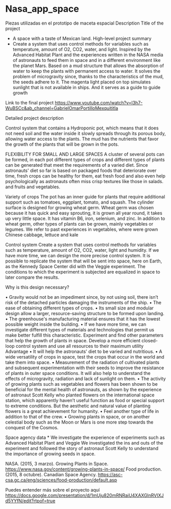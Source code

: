 # Nasa_app_space
Piezas utilizadas en el prototipo de maceta espacial
Description
Title of the project 
* A space with a taste of Mexican land. 
High-level project summary 
* Create a system that uses control methods for variables such as temperature, amount of O2, CO2, water, and light. Inspired by the Advanced Habitat Plant and the experiences written in the NASA media of astronauts to feed them in space and in a different environment like the planet Mars. Based on a mud structure that allows the absorption of water to keep the plants with permanent access to water. It solves the problem of microgravity since, thanks to the characteristics of the mud, the seeds adhere to it. The magenta light placed on top simulates sunlight that is not available in ships. And it serves as a guide to guide growth 

Link to the final project 
https://www.youtube.com/watch?v=l3h7-WuBSCc&ab_channel=GabrielOmarPortilloMexquititla

Detailed project description 

Control system that contains a Hydroponic pot, which means that it does not need soil and the water inside it slowly spreads through its porous body, allowing water access to the plants. The mud has the nutrients that favor the growth of the plants that will be grown in the pots.

FLEXIBILITY FOR SMALL AND LARGE SPACES
A cluster of several pots can be formed, in each pot different types of crops and different types of plants can be generated that meet the requirements of a varied diet. Since astronauts' diet so far is based on packaged foods that deteriorate over time, fresh crops can be healthy for them, eat fresh food and also even help psychologically as astronauts often miss crisp textures like those in salads. and fruits and vegetables.

Variety of crops
The pot has an inner guide for plants that require additional support such as tomatoes, eggplant, tomato, and squash. The cylinder surface is designed for growing wheat germ. Wheat germ was chosen because it has quick and easy sprouting, it is grown all year round, it takes up very little space. It has vitamin B6, iron, selenium, and zinc. In addition to wheat germ, other types of plants can be grown, mainly vegetables or legumes.
We refer to past experiences in vegetables, where were grown Chinese cabbage, lettuce and kale



Control system Create a system that uses control methods for variables such as temperature, amount of O2, CO2, water, light and humidity. If we have more time, we can design the more precise control system. It is possible to replicate the system that will be sent into space, here on Earth, as the Kennedy Space Center did with the Veggie experiment. The conditions to which the experiment is subjected are equalized in space to later compare the results. 

Why is this design necessary?


•	Gravity would not be an impediment since, by not using soil, there isn’t risk of the detached particles damaging the instruments of the ship.
•	The ease of obtaining different types of crops.
•	Its small size and modular design allow a larger, resource-saving structure to be formed upon landing.
•	The greenhouse's manufacturing material ensures that it has the lowest possible weight inside the building.
•	If we have more time, we can investigate different types of materials and technologies that permit us make better fulfill this characteristic. Experiment and find other parameters that help the growth of plants in space. Develop a more efficient closed-loop control system and use all resources to their maximum utility
Advantage
•	It will help the astronauts' diet to be varied and nutritious.
•	A wide versatility of crops in space, test the crops that occur in the world and take them into space.
•	Measurement of the radiation of cultivated plants and subsequent experimentation with their seeds to improve the resistance of plants in outer space conditions. It will also help to understand the effects of microgravity, radiation and lack of sunlight on them.
•	The activity of growing plants such as vegetables and flowers has been shown to be beneficial for the mental health of astronauts, as shown by the experience of astronaut Scott Kelly who planted flowers on the international space station, which apparently haven’t useful function as food or special support to extreme conditions. But the aesthetic and natural value of planting flowers is a great achievement for humanity.
•	Feel another type of life in addition to that of the crew.
•	Growing plants in space, or on another celestial body such as the Moon or Mars is one more step towards the conquest of the Cosmos.

Space agency data *
We investigate the experience of experiments such as Advanced Habitat Plant and Veggie
We investigated the ins and outs of the experiment and followed the story of astronaut Scott Kelly to understand the importance of growing seeds in space.


NASA. (2015, 3 marzo). Growing Plants in Space. https://www.nasa.gov/content/growing-plants-in-space/
Food production. (2015, 8 octubre). Canadian Space Agency. https://asc-csa.gc.ca/eng/sciences/food-production/default.asp


Puedes entender más sobre el proyecto aquí
https://docs.google.com/presentation/d/1mUju820mRNRaiU4XAXGlnRVIXJd5YYfN/edit?rtpof=true
